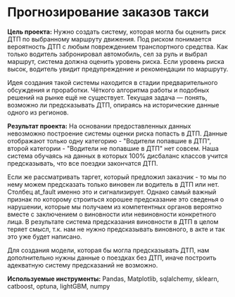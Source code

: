 # Прогнозирование заказов такси

**Цель проекта:** Нужно создать систему, которая могла бы оценить риск ДТП по выбранному маршруту движения. Под риском понимается вероятность ДТП с любым повреждением транспортного средства. Как только водитель забронировал автомобиль, сел за руль и выбрал маршрут, система должна оценить уровень риска. Если уровень риска высок, водитель увидит предупреждение и рекомендации по маршруту.

Идея создания такой системы находится в стадии предварительного обсуждения и проработки. Чёткого алгоритма работы и подобных решений на рынке ещё не существует. Текущая задача — понять, возможно ли предсказывать ДТП, опираясь на исторические данные одного из регионов.

**Результат проекта:** На основании предоставленных данных невозможно построение системы оценки риска попасть в ДТП. Данные отображают только одну категорию - "Водители попавшие в ДТП", второй категории - "Водители не попавшие в ДТП" нет совсем. Наша система обучаясь на данных в которых 100% дисбаланс классов учится предсказывать, что все поездки закончатся ДТП.

Если же рассматривать таргет, который предложил заказчик - то мы по нему можем предсказать только виновен ли водитель в ДТП или нет. Столбец at_fault именно это и сигнализирует. Однако самый важный признак по которому строиться хорошее предсказание это сведенья о нарушении, которые мы получаем из компетентных органов вероятно вместе с заключением о виновности или невиновности конкретного лица. В результате система предсказания виновности в ДТП в целом теряет смысл, т.к. нам не нужно предсказывать виновного, в акте и так это уже будет написано.

Для создания модели, которая бы могла предсказывать ДТП, нам дополнительно нужны данные о поездках без ДТП, иначе построить адекватную систему предсказаний не возможно.

**Используемые инструменты:** Pandas, Matplotlib, sqlalchemy, sklearn, catboost, optuna, lightGBM, numpy